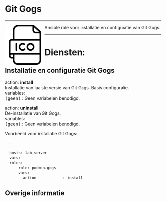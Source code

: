 # Git Gogs

***

<img src="media/icon_gogs.png" align="left" height="128" width="128" />
Ansible role voor installatie en configuratie van Git Gogs.

***

# Diensten:

## Installatie en configuratie Git Gogs

action: **install**<br/>
Installatie van laatste versie van Git Gogs. Basis configuratie.<br/>
variables:<br/>
<kbd>(geen)</kbd> : Geen variabelen benodigd.<br/>


action: **uninstall**<br/>
De-installatie van Git Gogs.<br/>
variables:<br/>
<kbd>(geen)</kbd> : Geen variabelen benodigd.<br/>



Voorbeeld voor installatie Git Gogs:

```
---

- hosts: lab_server
  vars:
  roles:
    - role: podman.gogs
      vars:
        action            : install

```



## Overige informatie
